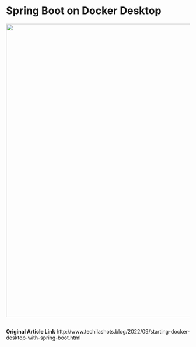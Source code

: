 # Spring Boot on Docker Desktop

<img src="https://blogger.googleusercontent.com/img/b/R29vZ2xl/AVvXsEhjVU9XPvMkXkAwwYyN_sNf0piBpXExaSNSD8DCJlgbaucFEGoEB_KONASwzD7bXA6f7Id746quNS_Ni3BJbO7zK0f7CtZhas0mGLytURAv43JvhiIxbXsZo-NVn5Mdh3sNb6Frl0ByJAytZReeeaIwRIsP3Sbmc13HW0skkgkY_TAE256wshqgKJ-XyQ/w640-h321/skp_ts_spring_boot_docker_sample.jpg" width="800"></img>


<br>
<b>Original Article Link</b>
http://www.techilashots.blog/2022/09/starting-docker-desktop-with-spring-boot.html
